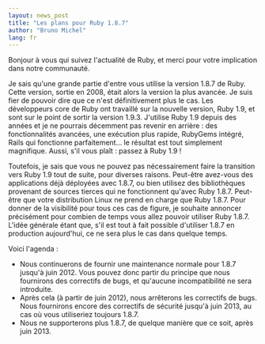 ```yaml
---
layout: news_post
title: "Les plans pour Ruby 1.8.7"
author: "Bruno Michel"
lang: fr
---
```


Bonjour à vous qui suivez l\'actualité de Ruby, et merci pour votre
implication dans notre communauté.

Je sais qu\'une grande partie d\'entre vous utilise la version 1.8.7 de
Ruby. Cette version, sortie en 2008, était alors la version la plus
avancée. Je suis fier de pouvoir dire que ce n\'est définitivement plus
le cas. Les développeurs core de Ruby ont travaillé sur la nouvelle
version, Ruby 1.9, et sont sur le point de sortir la version 1.9.3.
J\'utilise Ruby 1.9 depuis des années et je ne pourrais décemment pas
revenir en arrière : des fonctionnalités avancées, une exécution plus
rapide, RubyGems intégré, Rails qui fonctionne parfaitement… le résultat
est tout simplement magnifique. Aussi, s\'il vous plaît : passez à Ruby
1.9 !

Toutefois, je sais que vous ne pouvez pas nécessairement faire la
transition vers Ruby 1.9 tout de suite, pour diverses raisons. Peut-être
avez-vous des applications déjà déployées avec 1.8.7, ou bien utilisez
des bibliothèques provenant de sources tierces qui ne fonctionnent
qu\'avec Ruby 1.8.7. Peut-être que votre distribution Linux ne prend en
charge que Ruby 1.8.7. Pour donner de la visibilité pour tous ces cas de
figure, je souhaite annoncer précisément pour combien de temps vous
allez pouvoir utiliser Ruby 1.8.7. L\'idée générale étant que, s\'il est
tout à fait possible d\'utiliser 1.8.7 en production aujourd\'hui, ce ne
sera plus le cas dans quelque temps.

Voici l\'agenda :

* Nous continuerons de fournir une maintenance normale pour 1.8.7
  jusqu\'à juin 2012. Vous pouvez donc partir du principe que nous
  fournirons des correctifs de bugs, et qu\'aucune incompatibilité ne
  sera introduite.
* Après cela (à partir de juin 2012), nous arrêterons les correctifs de
  bugs. Nous fournirons encore des correctifs de sécurité jusqu\'à juin
  2013, au cas où vous utiliseriez toujours 1.8.7.
* Nous ne supporterons plus 1.8.7, de quelque manière que ce soit, après
  juin 2013.
